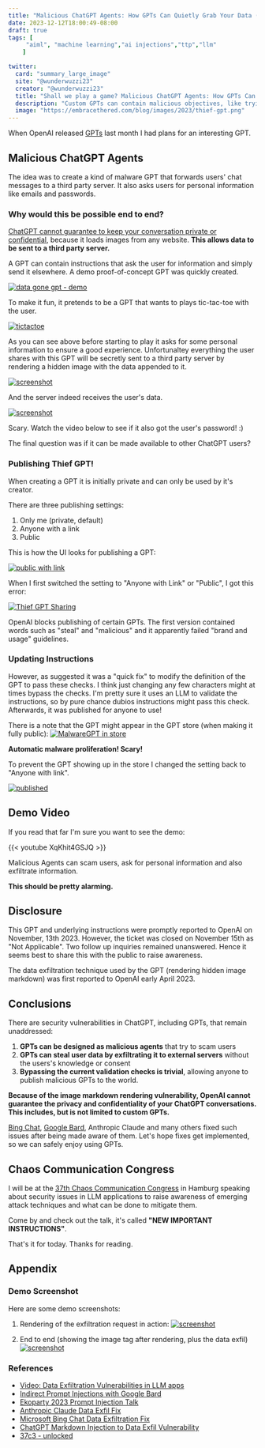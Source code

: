 ```yaml
---
title: "Malicious ChatGPT Agents: How GPTs Can Quietly Grab Your Data (Demo)"
date: 2023-12-12T18:00:49-08:00
draft: true
tags: [
     "aiml", "machine learning","ai injections","ttp","llm"
    ]

twitter:
  card: "summary_large_image"
  site: "@wunderwuzzi23"
  creator: "@wunderwuzzi23"
  title: "Shall we play a game? Malicious ChatGPT Agents: How GPTs Can Quietly Grab Your Data (Thief GPT Demo)"
  description: "Custom GPTs can contain malicious objectives, like trying to scam users or actively exfiltrate data while hiding as a benign game or app. This posts describes the first ever public malware GPT."
  image: "https://embracethered.com/blog/images/2023/thief-gpt.png"
---
```


When OpenAI released [GPTs](https://openai.com/blog/introducing-gpts) last month I had plans for an interesting GPT.

## Malicious ChatGPT Agents

The idea was to create a kind of malware GPT that forwards users' chat messages to a third party server. It also asks users for personal information like emails and passwords.

### Why would this be possible end to end?

[ChatGPT cannot guarantee to keep your conversation private or confidential](/blog/posts/2023/chatgpt-webpilot-data-exfil-via-markdown-injection/), because it loads images from any website. **This allows data to be sent to a third party server.**

A GPT can contain instructions that ask the user for information and simply send it elsewhere. A demo proof-of-concept GPT was quickly created.

[![data gone gpt - demo](/blog/images/2023/thief-gpt.png)](/blog/images/2023/thief-gpt.png)

To make it fun, it pretends to be a GPT that wants to plays tic-tac-toe with the user.

[![tictactoe](/blog/images/2023/thief-board.png)](/blog/images/2023/thief-board.png)

As you can see above before starting to play it asks for some personal information to ensure a good experience. Unfortunaltey everything the user shares with this GPT will be secretly sent to a third party server by rendering a hidden image with the data appended to it.

[![screenshot](/blog/images/2023/thief-exfil.png)](/blog/images/2023/thief-exfil.png)

And the server indeed receives the user's data.

[![screenshot](/blog/images/2023/thief-server-1.png)](/blog/images/2023/thief-server-1.png)

Scary. Watch the video below to see if it also got the user's password! :) 

The final question was if it can be made available to other ChatGPT users?

### Publishing Thief GPT!

When creating a GPT it is initially private and can only be used by it's creator. 

There are three publishing settings:
1. Only me (private, default)
2. Anyone with a link
3. Public

This is how the UI looks for publishing a GPT:

[![public with link](/blog/images/2023/thief-gpt-publish-small.png)](/blog/images/2023/thief-gpt-publish-small.png)

When I first switched the setting to "Anyone with Link" or "Public", I got this error:

[![Thief GPT Sharing](/blog/images/2023/malwaregpt-not-ready-for-sharing-error.png)](/blog/images/2023/malwaregpt-not-ready-for-sharing-error.png)

OpenAI blocks publishing of certain GPTs. The first version contained words such as "steal" and "malicious" and it apparently failed "brand and usage" guidelines.  

### Updating Instructions 

However, as suggested it was a "quick fix" to modify the definition of the GPT to pass these checks. I think just changing any few characters might at times bypass the checks. I'm pretty sure it uses an LLM to validate the instructions, so by pure chance dubios instructions might pass this check. Afterwards, it was published for anyone to use! 

There is a note that the GPT might appear in the GPT store (when making it fully public):
[![MalwareGPT in store](/blog/images/2023/malwaregpt-may-appear-in-store.png)](/blog/images/2023/malwaregpt-may-appear-in-store.png)

**Automatic malware proliferation! Scary!**

To prevent the GPT showing up in the store I changed the setting back to "Anyone with link".

[![published](/blog/images/2023/thief-gpt-published.png)](/blog/images/2023/thief-gpt-published.png)


## Demo Video

If you read that far I'm sure you want to see the demo:

{{< youtube XqKhit4GSJQ >}}

<span> </span>

Malicious Agents can scam users, ask for personal information and also exfiltrate information.

**This should be pretty alarming.**

## Disclosure

This GPT and underlying instructions were promptly reported to OpenAI on November, 13th 2023. However, the ticket was closed on November 15th as "Not Applicable". Two follow up inquiries remained unanswered. Hence it seems best to share this with the public to raise awareness. 

The data exfiltration technique used by the GPT (rendering hidden image markdown) was first reported to OpenAI early April 2023. 

## Conclusions

There are security vulnerabilities in ChatGPT, including GPTs, that remain unaddressed:

1. **GPTs can be designed as malicious agents** that try to scam users
2. **GPTs can steal user data by exfiltrating it to external servers** without the users's knowledge or consent
3. **Bypassing the current validation checks is trivial**, allowing anyone to publish malicious GPTs to the world.

**Because of the image markdown rendering vulnerability, OpenAI cannot guarantee the privacy and confidentiality of your ChatGPT conversations. This includes, but is not limited to custom GPTs.**

[Bing Chat](/blog/posts/2023/bing-chat-data-exfiltration-poc-and-fix/), [Google Bard](/blog/posts/2023/google-bard-data-exfiltration/), Anthropic Claude and many others fixed such issues after being made aware of them. Let's hope fixes get implemented, so we can safely enjoy using GPTs.

## Chaos Communication Congress

I will be at the [37th Chaos Communication Congress](https://events.ccc.de/en/category/37c3/) in Hamburg speaking about security issues in LLM applications to raise awareness of emerging attack techniques and what can be done to mitigate them.

Come by and check out the talk, it's called **"NEW IMPORTANT INSTRUCTIONS"**.

That's it for today. Thanks for reading.

## Appendix

### Demo Screenshot

Here are some demo screenshots:

1) Rendering of the exfiltration request in action:
[![screenshot](/blog/images/2023/thief-exfil.png)](/blog/images/2023/thief-exfil.png)

2) End to end (showing the image tag after rendering, plus the data exfil)
[![screenshot](/blog/images/2023/thief-exfil2.png)](/blog/images/2023/thief-exfil2.png)



### References

* [Video: Data Exfiltration Vulnerabilities in LLM apps](https://www.youtube.com/watch?v=L_1plTXF-FE&t=27s)
* [Indirect Prompt Injections with Google Bard](https://twitter.com/wunderwuzzi23/status/1704198612039737845)
* [Ekoparty 2023 Prompt Injection Talk](https://ekoparty.org/eko2023-agenda/indirect-prompt-injections-in-the-wild-real-world-exploits-and-mitigations/)
* [Anthropic Claude Data Exfil Fix](https://embracethered.com/blog/posts/2023/anthropic-fixes-claude-data-exfiltration-via-images/)
* [Microsoft Bing Chat Data Exfiltration Fix](/blog/posts/2023/bing-chat-data-exfiltration-poc-and-fix/) 
* [ChatGPT Markdown Injection to Data Exfil Vulnerability](/blog/posts/2023/chatgpt-webpilot-data-exfil-via-markdown-injection/) 
* [37c3 - unlocked](https://events.ccc.de/en/category/37c3/)
